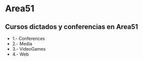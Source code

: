 Area51
=============================================
Cursos dictados y conferencias en Area51
---------------------------------------------
* 1.- Conferences
* 2.- Media
* 3.- VideoGames
* 4.- Web
